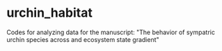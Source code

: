 # urchin_habitat
Codes for analyzing data for the manuscript: "The behavior of sympatric urchin species across and ecosystem state gradient"
